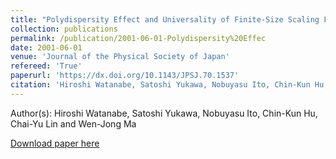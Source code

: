 ```yaml
---
title: "Polydispersity Effect and Universality of Finite-Size Scaling Function"
collection: publications
permalink: /publication/2001-06-01-Polydispersity%20Effec
date: 2001-06-01
venue: 'Journal of the Physical Society of Japan'
refereed: 'True'
paperurl: 'https://dx.doi.org/10.1143/JPSJ.70.1537'
citation: 'Hiroshi Watanabe, Satoshi Yukawa, Nobuyasu Ito, Chin-Kun Hu, Chai-Yu Lin and Wen-Jong Ma, Polydispersity Effect and Universality of Finite-Size Scaling Function, Journal of the Physical Society of Japan, <b>70</b>, 1537-1542, (2001)'
---
```


Author(s): Hiroshi Watanabe, Satoshi Yukawa, Nobuyasu Ito, Chin-Kun Hu, Chai-Yu Lin and Wen-Jong Ma


<a href='https://dx.doi.org/10.1143/JPSJ.70.1537'>Download paper here</a>
